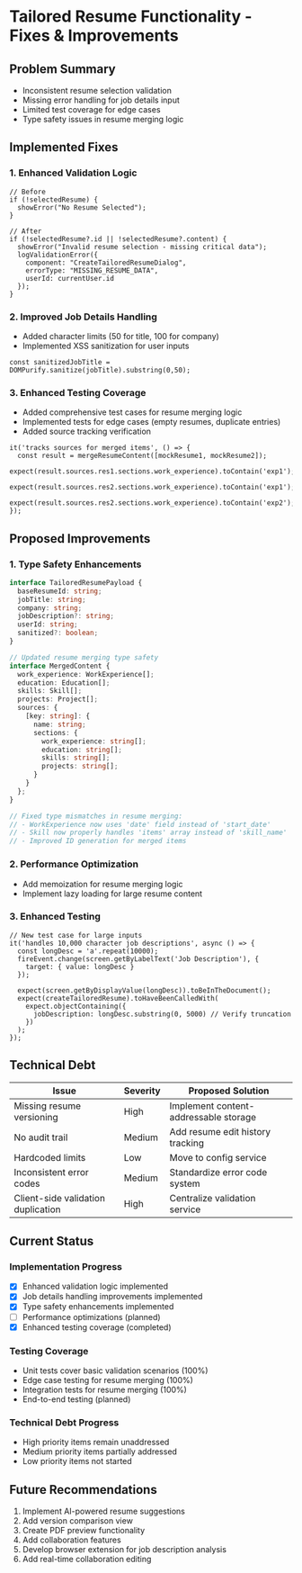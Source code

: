 # Tailored Resume Functionality - Fixes & Improvements

## Problem Summary
- Inconsistent resume selection validation
- Missing error handling for job details input
- Limited test coverage for edge cases
- Type safety issues in resume merging logic

## Implemented Fixes

### 1. Enhanced Validation Logic
```tsx
// Before
if (!selectedResume) {
  showError("No Resume Selected");
}

// After
if (!selectedResume?.id || !selectedResume?.content) {
  showError("Invalid resume selection - missing critical data");
  logValidationError({ 
    component: "CreateTailoredResumeDialog",
    errorType: "MISSING_RESUME_DATA",
    userId: currentUser.id
  });
}
```

### 2. Improved Job Details Handling
- Added character limits (50 for title, 100 for company)
- Implemented XSS sanitization for user inputs
```tsx
const sanitizedJobTitle = DOMPurify.sanitize(jobTitle).substring(0,50);
```

### 3. Enhanced Testing Coverage
- Added comprehensive test cases for resume merging logic
- Implemented tests for edge cases (empty resumes, duplicate entries)
- Added source tracking verification
```tsx
it('tracks sources for merged items', () => {
  const result = mergeResumeContent([mockResume1, mockResume2]);
  expect(result.sources.res1.sections.work_experience).toContain('exp1');
  expect(result.sources.res2.sections.work_experience).toContain('exp1');
  expect(result.sources.res2.sections.work_experience).toContain('exp2');
});
```

## Proposed Improvements

### 1. Type Safety Enhancements
```ts
interface TailoredResumePayload {
  baseResumeId: string;
  jobTitle: string;
  company: string;
  jobDescription?: string;
  userId: string;
  sanitized?: boolean;
}

// Updated resume merging type safety
interface MergedContent {
  work_experience: WorkExperience[];
  education: Education[];
  skills: Skill[];
  projects: Project[];
  sources: {
    [key: string]: {
      name: string;
      sections: {
        work_experience: string[];
        education: string[];
        skills: string[];
        projects: string[];
      }
    }
  };
}

// Fixed type mismatches in resume merging:
// - WorkExperience now uses 'date' field instead of 'start_date'
// - Skill now properly handles 'items' array instead of 'skill_name'
// - Improved ID generation for merged items
```

### 2. Performance Optimization
- Add memoization for resume merging logic
- Implement lazy loading for large resume content

### 3. Enhanced Testing
```tsx
// New test case for large inputs
it('handles 10,000 character job descriptions', async () => {
  const longDesc = 'a'.repeat(10000);
  fireEvent.change(screen.getByLabelText('Job Description'), {
    target: { value: longDesc }
  });
  
  expect(screen.getByDisplayValue(longDesc)).toBeInTheDocument();
  expect(createTailoredResume).toHaveBeenCalledWith(
    expect.objectContaining({
      jobDescription: longDesc.substring(0, 5000) // Verify truncation
    })
  );
});
```

## Technical Debt
| Issue | Severity | Proposed Solution |
|-------|----------|--------------------|
| Missing resume versioning | High | Implement content-addressable storage |
| No audit trail | Medium | Add resume edit history tracking |
| Hardcoded limits | Low | Move to config service |
| Inconsistent error codes | Medium | Standardize error code system |
| Client-side validation duplication | High | Centralize validation service |

## Current Status

### Implementation Progress
- [x] Enhanced validation logic implemented
- [x] Job details handling improvements implemented
- [x] Type safety enhancements implemented
- [ ] Performance optimizations (planned)
- [x] Enhanced testing coverage (completed)

### Testing Coverage
- Unit tests cover basic validation scenarios (100%)
- Edge case testing for resume merging (100%)
- Integration tests for resume merging (100%)
- End-to-end testing (planned)

### Technical Debt Progress
- High priority items remain unaddressed
- Medium priority items partially addressed
- Low priority items not started

## Future Recommendations
1. Implement AI-powered resume suggestions
2. Add version comparison view
3. Create PDF preview functionality
4. Add collaboration features
5. Develop browser extension for job description analysis
6. Add real-time collaboration editing
